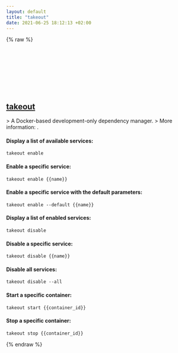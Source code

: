 ```yaml
---
layout: default
title: "takeout"
date: 2021-06-25 18:12:13 +02:00
---
```

{% raw %}
<h2 id="takeout">
  <a href="/en/common/takeout.html">takeout</a> <a href="#takeout"><svg class="icon">
    <use href="/assets/images/unicode_sprite.svg#link" />
  </svg></a>
</h2>
> A Docker-based development-only dependency manager.
> More information: <https://github.com/tighten/takeout>.

#### Display a list of available services:
```shell
takeout enable
```
#### Enable a specific service:
```shell
takeout enable {{name}}
```
#### Enable a specific service with the default parameters:
```shell
takeout enable --default {{name}}
```
#### Display a list of enabled services:
```shell
takeout disable
```
#### Disable a specific service:
```shell
takeout disable {{name}}
```
#### Disable all services:
```shell
takeout disable --all
```
#### Start a specific container:
```shell
takeout start {{container_id}}
```
#### Stop a specific container:
```shell
takeout stop {{container_id}}
```
{% endraw %}